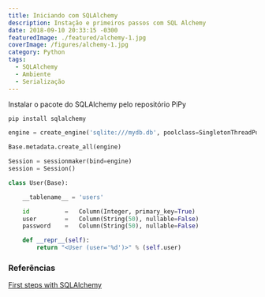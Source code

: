 ```yaml
---
title: Iniciando com SQLAlchemy
description: Instação e primeiros passos com SQL Alchemy
date: 2018-09-10 20:33:15 -0300
featuredImage: ./featured/alchemy-1.jpg
coverImage: /figures/alchemy-1.jpg
category: Python
tags:
  - SQLAlchemy
  - Ambiente
  - Serialização
---
```


Instalar o pacote do SQLAlchemy pelo repositório PiPy

```bash
pip install sqlalchemy
```

```python
engine = create_engine('sqlite:///mydb.db', poolclass=SingletonThreadPool)
```

```python
Base.metadata.create_all(engine)

Session = sessionmaker(bind=engine)
session = Session()
```

```python
class User(Base):

    __tablename__ = 'users'

    id          =   Column(Integer, primary_key=True)
    user        =   Column(String(50), nullable=False)
    password    =   Column(String(50), nullable=False)

    def __repr__(self):
        return "<User (user='%d')>" % (self.user)
```

### Referências

[First steps with SQLAlchemy](https://bytefish.de/blog/first_steps_with_sqlalchemy/)
